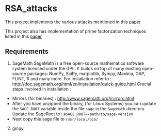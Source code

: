 # RSA_attacks
This project implements the various attacks mentioned in this [paper](https://crypto.stanford.edu/~dabo/papers/RSA-survey.pdf)

This project also has implementation of prime factorization techniques listed in this [paper](https://www.sciencedirect.com/science/article/pii/S0898122111001131)

## Requirements
1. SageMath
SageMath is a free open-source mathematics software system licensed under the GPL. It builds on top of many existing open-source packages: NumPy, SciPy, matplotlib, Sympy, Maxima, GAP, FLINT, R and many more. 
For installation refer to : http://doc.sagemath.org/html/en/installation/quick-guide.html
Crucial steps involved in installation : 
  - Mirrors (for binaries) : http://www.sagemath.org/mirrors.html
  - After you have unzipped the binary, (for Linux Systems) you can update the `SAGE_ROOT` variable inside the file `sage` in the `SageMath` directory. Update the SageRoot to : `#SAGE_ROOT=/path/to/sage-version`
  - Next copy this sage file to `/usr/local/bin/`
2. gmpy
